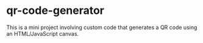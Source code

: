 # qr-code-generator
This is a mini project involving custom code that generates a QR code using an HTML/JavaScript canvas.
